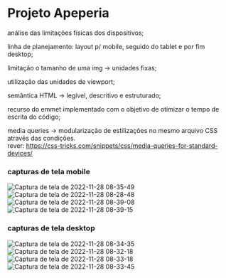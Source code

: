# Projeto Apeperia

análise das limitações físicas dos dispositivos; 
  
linha de planejamento: layout p/ mobile, seguido do tablet e por fim desktop; 
  
limitação o tamanho de uma img -> unidades fixas;

utilização das unidades de viewport; 
  
semântica HTML -> legível, descritivo e estruturado; 
  
recurso do emmet implementado com o objetivo de otimizar o tempo de escrita do código; 
  
media queries -> modularização de estilizações no mesmo arquivo CSS através das condições. <br>
      rever: https://css-tricks.com/snippets/css/media-queries-for-standard-devices/
      
### capturas de tela mobile
![Captura de tela de 2022-11-28 08-35-49](https://user-images.githubusercontent.com/105956403/204268600-dff8cd70-942c-4cfe-91ef-a5ecf03d290f.png)
![Captura de tela de 2022-11-28 08-28-48](https://user-images.githubusercontent.com/105956403/204267019-e52626ec-0104-4b29-8ea7-3e66aa3e8c87.png)
![Captura de tela de 2022-11-28 08-39-08](https://user-images.githubusercontent.com/105956403/204268857-dba3fe68-3576-4a30-a19e-cd29be068780.png)
![Captura de tela de 2022-11-28 08-39-15](https://user-images.githubusercontent.com/105956403/204268879-3ac66592-e6c9-4c13-b626-42856ef62764.png)

### capturas de tela desktop
![Captura de tela de 2022-11-28 08-34-35](https://user-images.githubusercontent.com/105956403/204267993-ef8826c2-8a31-4200-aa5c-e10fedfce1ea.png)
![Captura de tela de 2022-11-28 08-32-18](https://user-images.githubusercontent.com/105956403/204267659-30df3866-66d2-4abc-93fc-55c2a217ce7e.png)
![Captura de tela de 2022-11-28 08-33-18](https://user-images.githubusercontent.com/105956403/204267787-e3d6e3aa-fb07-4448-a41a-bab070c07f2f.png)
![Captura de tela de 2022-11-28 08-33-45](https://user-images.githubusercontent.com/105956403/204267893-4aeb65f4-d227-4553-8f0d-6fcce573076d.png)

